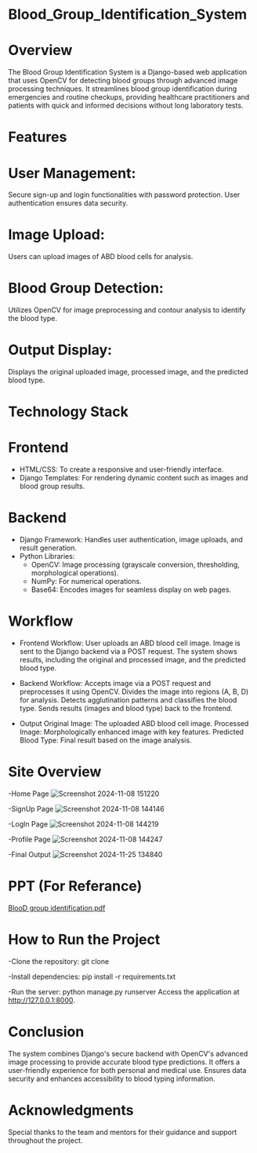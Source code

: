 # Blood_Group_Identification_System

# Overview
The Blood Group Identification System is a Django-based web application that uses OpenCV for detecting blood groups through advanced image processing techniques. It streamlines blood group identification during emergencies and routine checkups, providing healthcare practitioners and patients with quick and informed decisions without long laboratory tests.

# Features
# User Management:
Secure sign-up and login functionalities with password protection.
User authentication ensures data security.
# Image Upload:
Users can upload images of ABD blood cells for analysis.
# Blood Group Detection:
Utilizes OpenCV for image preprocessing and contour analysis to identify the blood type.
# Output Display:
Displays the original uploaded image, processed image, and the predicted blood type.


# Technology Stack
# Frontend
- HTML/CSS: To create a responsive and user-friendly interface.
- Django Templates: For rendering dynamic content such as images and blood group results.
# Backend
- Django Framework: Handles user authentication, image uploads, and result generation.
- Python Libraries:
   - OpenCV: Image processing (grayscale conversion, thresholding, morphological operations).
   - NumPy: For numerical operations.
   - Base64: Encodes images for seamless display on web pages.


# Workflow
- Frontend Workflow:
User uploads an ABD blood cell image.
Image is sent to the Django backend via a POST request.
The system shows results, including the original and processed image, and the predicted blood type.

- Backend Workflow:
Accepts image via a POST request and preprocesses it using OpenCV.
Divides the image into regions (A, B, D) for analysis.
Detects agglutination patterns and classifies the blood type.
Sends results (images and blood type) back to the frontend.

- Output
Original Image: The uploaded ABD blood cell image.
Processed Image: Morphologically enhanced image with key features.
Predicted Blood Type: Final result based on the image analysis.


# Site Overview
-Home Page
![Screenshot 2024-11-08 151220](https://github.com/user-attachments/assets/e92b934b-fb06-4f59-a0c3-d6b96fb9f9fa)

-SignUp Page
![Screenshot 2024-11-08 144146](https://github.com/user-attachments/assets/36df3928-47f1-4e9a-ab40-4cccbc5e9ee4)

-LogIn Page
![Screenshot 2024-11-08 144219](https://github.com/user-attachments/assets/401b334e-2f38-4b8a-8190-f8d5015f3bd8)

-Profile Page
![Screenshot 2024-11-08 144247](https://github.com/user-attachments/assets/fe83aab4-56fd-4404-b749-9c6f8d8e1749)

-Final Output
![Screenshot 2024-11-25 134840](https://github.com/user-attachments/assets/310d4890-e524-4783-b6f0-cdf17f9742cf)


# PPT (For Referance)
[BlooD group identification.pdf](https://github.com/user-attachments/files/18005618/BlooD.group.identification.pdf)


# How to Run the Project
-Clone the repository:
 git clone <repository-url>

-Install dependencies:
 pip install -r requirements.txt

-Run the server:
 python manage.py runserver
 Access the application at http://127.0.0.1:8000.

# Conclusion
The system combines Django's secure backend with OpenCV's advanced image processing to provide accurate blood type predictions.
It offers a user-friendly experience for both personal and medical use.
Ensures data security and enhances accessibility to blood typing information.

# Acknowledgments
Special thanks to the team and mentors for their guidance and support throughout the project.
